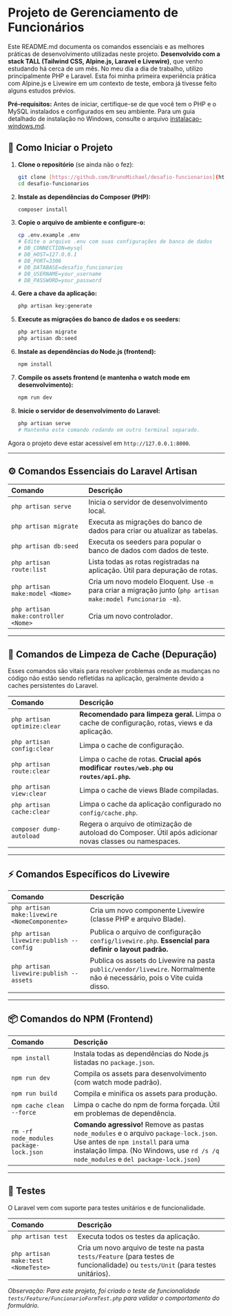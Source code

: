 # Projeto de Gerenciamento de Funcionários

Este README.md documenta os comandos essenciais e as melhores práticas de desenvolvimento utilizadas neste projeto. **Desenvolvido com a stack TALL (Tailwind CSS, Alpine.js, Laravel e Livewire)**, que venho estudando há cerca de um mês. No meu dia a dia de trabalho, utilizo principalmente PHP e Laravel. Esta foi minha primeira experiência prática com Alpine.js e Livewire em um contexto de teste, embora já tivesse feito alguns estudos prévios.

**Pré-requisitos:**
Antes de iniciar, certifique-se de que você tem o PHP e o MySQL instalados e configurados em seu ambiente. Para um guia detalhado de instalação no Windows, consulte o arquivo [instalacao-windows.md](instalacao-windows.md).

## 🚀 Como Iniciar o Projeto

1.  **Clone o repositório** (se ainda não o fez):

    ```bash
    git clone [https://github.com/BrunoMichael/desafio-funcionarios](https://github.com/BrunoMichael/desafio-funcionarios)
    cd desafio-funcionarios
    ```

2.  **Instale as dependências do Composer (PHP):**

    ```bash
    composer install
    ```

3.  **Copie o arquivo de ambiente e configure-o:**

    ```bash
    cp .env.example .env
    # Edite o arquivo .env com suas configurações de banco de dados
    # DB_CONNECTION=mysql
    # DB_HOST=127.0.0.1
    # DB_PORT=3306
    # DB_DATABASE=desafio_funcionarios
    # DB_USERNAME=your_username
    # DB_PASSWORD=your_password
    ```

4.  **Gere a chave da aplicação:**

    ```bash
    php artisan key:generate
    ```

5.  **Execute as migrações do banco de dados e os seeders:**

    ```bash
    php artisan migrate
    php artisan db:seed
    ```

6.  **Instale as dependências do Node.js (frontend):**

    ```bash
    npm install
    ```

7.  **Compile os assets frontend (e mantenha o watch mode em desenvolvimento):**

    ```bash
    npm run dev
    ```

8.  **Inicie o servidor de desenvolvimento do Laravel:**

    ```bash
    php artisan serve
    # Mantenha este comando rodando em outro terminal separado.
    ```

Agora o projeto deve estar acessível em `http://127.0.0.1:8000`.

-----

## ⚙️ Comandos Essenciais do Laravel Artisan

| Comando                        | Descrição                                                                                                    |
| :----------------------------- | :----------------------------------------------------------------------------------------------------------- |
| `php artisan serve`            | Inicia o servidor de desenvolvimento local.                                                                  |
| `php artisan migrate`          | Executa as migrações do banco de dados para criar ou atualizar as tabelas.                                   |
| `php artisan db:seed`          | Executa os seeders para popular o banco de dados com dados de teste.                                         |
| `php artisan route:list`       | Lista todas as rotas registradas na aplicação. Útil para depuração de rotas.                                 |
| `php artisan make:model <Nome>`| Cria um novo modelo Eloquent. Use `-m` para criar a migração junto (`php artisan make:model Funcionario -m`). |
| `php artisan make:controller <Nome>` | Cria um novo controlador.                                                                              |

-----

## 🧹 Comandos de Limpeza de Cache (Depuração)

Esses comandos são vitais para resolver problemas onde as mudanças no código não estão sendo refletidas na aplicação, geralmente devido a caches persistentes do Laravel.

| Comando                      | Descrição                                                                                             |
| :--------------------------- | :---------------------------------------------------------------------------------------------------- |
| `php artisan optimize:clear` | **Recomendado para limpeza geral.** Limpa o cache de configuração, rotas, views e da aplicação.       |
| `php artisan config:clear`   | Limpa o cache de configuração.                                                                        |
| `php artisan route:clear`    | Limpa o cache de rotas. **Crucial após modificar `routes/web.php` ou `routes/api.php`.** |
| `php artisan view:clear`     | Limpa o cache de views Blade compiladas.                                                              |
| `php artisan cache:clear`    | Limpa o cache da aplicação configurado no `config/cache.php`.                                         |
| `composer dump-autoload`     | Regera o arquivo de otimização de autoload do Composer. Útil após adicionar novas classes ou namespaces. |

-----

## ⚡ Comandos Específicos do Livewire

| Comando                          | Descrição                                                                     |
| :------------------------------- | :---------------------------------------------------------------------------- |
| `php artisan make:livewire <NomeComponente>` | Cria um novo componente Livewire (classe PHP e arquivo Blade).          |
| `php artisan livewire:publish --config` | Publica o arquivo de configuração `config/livewire.php`. **Essencial para definir o layout padrão.** |
| `php artisan livewire:publish --assets` | Publica os assets do Livewire na pasta `public/vendor/livewire`. Normalmente não é necessário, pois o Vite cuida disso. |

-----

## 📦 Comandos do NPM (Frontend)

| Comando                          | Descrição                                                                                                              |
| :------------------------------- | :--------------------------------------------------------------------------------------------------------------------- |
| `npm install`                    | Instala todas as dependências do Node.js listadas no `package.json`.                                                    |
| `npm run dev`                    | Compila os assets para desenvolvimento (com watch mode padrão).                                                         |
| `npm run build`                  | Compila e minifica os assets para produção.                                                                            |
| `npm cache clean --force`        | Limpa o cache do npm de forma forçada. Útil em problemas de dependência.                                               |
| `rm -rf node_modules package-lock.json` | **Comando agressivo\!** Remove as pastas `node_modules` e o arquivo `package-lock.json`. Use antes de `npm install` para uma instalação limpa. (No Windows, use `rd /s /q node_modules` e `del package-lock.json`) |

-----

## 🧪 Testes

O Laravel vem com suporte para testes unitários e de funcionalidade.

| Comando             | Descrição                                                                                                                              |
| :------------------ | :------------------------------------------------------------------------------------------------------------------------------------- |
| `php artisan test`  | Executa todos os testes da aplicação.                                                                                                  |
| `php artisan make:test <NomeTeste>` | Cria um novo arquivo de teste na pasta `tests/Feature` (para testes de funcionalidade) ou `tests/Unit` (para testes unitários). |

*Observação: Para este projeto, foi criado o teste de funcionalidade `tests/Feature/FuncionarioFormTest.php` para validar o comportamento do formulário.*
